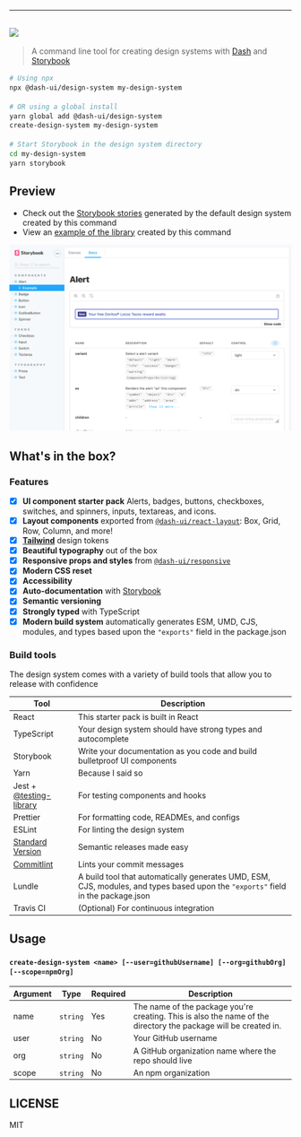 <hr/>
<br/>
<img src='https://github.com/dash-ui/styles/raw/master/assets/logo.png'/>

> A command line tool for creating design systems with [Dash](https://github.com/dash-ui) and [Storybook](https://github.com/storybookjs)

```sh
# Using npx
npx @dash-ui/design-system my-design-system

# OR using a global install
yarn global add @dash-ui/design-system
create-design-system my-design-system

# Start Storybook in the design system directory
cd my-design-system
yarn storybook
```

## Preview

- Check out the [Storybook stories](https://dash-design-system.now.sh) generated by the default design system created by this command
- View an [example of the library](https://github.com/dash-ui/examples/tree/master/design-system) created by this command

![Storybook preview image](https://raw.githubusercontent.com/dash-ui/design-system/master/assets/storybook-preview.png)

## What's in the box?

### Features

- [x] **UI component starter pack** Alerts, badges, buttons, checkboxes, switches,
      and spinners, inputs, textareas, and icons.
- [x] **Layout components** exported from [`@dash-ui/react-layout`](https://github.com/dash-ui/react-layout):
      Box, Grid, Row, Column, and more!
- [x] [**Tailwind**](https://tailwindcss.com/) design tokens
- [x] **Beautiful typography** out of the box
- [x] **Responsive props and styles** from [`@dash-ui/responsive`](https://github.com/dash-ui/responsive)
- [x] **Modern CSS reset**
- [x] **Accessibility**
- [x] **Auto-documentation** with [Storybook](https://github.com/storybookjs)
- [x] **Semantic versioning**
- [x] **Strongly typed** with TypeScript
- [x] **Modern build system** automatically generates ESM, UMD, CJS, modules, and types based
      upon the `"exports"` field in the package.json

### Build tools

The design system comes with a variety of build tools that allow you to release with confidence

| Tool                                                                           | Description                                                                                                                      |
| ------------------------------------------------------------------------------ | -------------------------------------------------------------------------------------------------------------------------------- |
| React                                                                          | This starter pack is built in React                                                                                              |
| TypeScript                                                                     | Your design system should have strong types and autocomplete                                                                     |
| Storybook                                                                      | Write your documentation as you code and build bulletproof UI components                                                         |
| Yarn                                                                           | Because I said so                                                                                                                |
| Jest + [@testing-library](https://github.com/testing-library)                  | For testing components and hooks                                                                                                 |
| Prettier                                                                       | For formatting code, READMEs, and configs                                                                                        |
| ESLint                                                                         | For linting the design system                                                                                                    |
| [Standard Version](https://github.com/conventional-changelog/standard-version) | Semantic releases made easy                                                                                                      |
| [Commitlint](https://github.com/conventional-changelog/commitlint)             | Lints your commit messages                                                                                                       |
| Lundle                                                                         | A build tool that automatically generates UMD, ESM, CJS, modules, and types based upon the `"exports"` field in the package.json |
| Travis CI                                                                      | (Optional) For continuous integration                                                                                            |

## Usage

#### `create-design-system <name> [--user=githubUsername] [--org=githubOrg] [--scope=npmOrg]`

| Argument | Type     | Required | Description                                                                                                     |
| -------- | -------- | -------- | --------------------------------------------------------------------------------------------------------------- |
| name     | `string` | Yes      | The name of the package you're creating. This is also the name of the directory the package will be created in. |
| user     | `string` | No       | Your GitHub username                                                                                            |
| org      | `string` | No       | A GitHub organization name where the repo should live                                                           |
| scope    | `string` | No       | An npm organization                                                                                             |

## LICENSE

MIT
